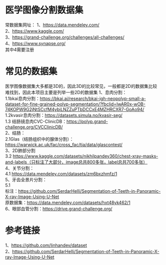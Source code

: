 # 医学图像分割数据集
常数据集网址：
  1、https://data.mendeley.com/  
  2、https://www.kaggle.com/  
  3、https://grand-challenge.org/challenges/all-challenges/  
  4、https://www.synapse.org/  
其中4需要注册  

#  常见的数据集
医学图像数据集大多都是3D的，因此3D的比较常见，一般都是2D的数据集比较难找到，因此本项目主要是列举一些2D的数据集
 1、息肉分割：  
  1.1bkai息肉分割：https://bkai.ai/research/bkai-igh-neopolyp-small-a-dataset-for-fine-grained-polyp-segmentation/?fbclid=IwAR0x-wOB-74KOPW9G2jNtSCcfM4ybiLNZZuPTbDCCxE4MZHRCXR7-GoAo94/   
  1.2kvasir息肉分割：https://datasets.simula.no/kvasir-seg/  
  1.3 结肠镜息肉CVC-ClinicDB：https://polyp.grand-challenge.org/CVCClinicDB/  
2、结肠：  
  2.1Glas（结肠组织中的腺体分割）：https://warwick.ac.uk/fac/cross_fac/tia/data/glascontest/  
3、2D肺部分割  
  3.2 https://www.kaggle.com/datasets/nikhilpandey360/chest-xray-masks-and-labels（只标注了大部分，image总共800多张，label总共700多张）  
4、关节分割：  
  4.1 https://data.mendeley.com/datasets/zm6bxzhmfz/1  
5、牙齿全景片分割：  
  5.1  
    标注：https://github.com/SerdarHelli/Segmentation-of-Teeth-in-Panoramic-X-ray-Image-Using-U-Net  
    原数据集：https://data.mendeley.com/datasets/hxt48yk462/1  
6、眼部血管分割：https://drive.grand-challenge.org/  


# 参考链接
1、https://github.com/linhandev/dataset  
2、https://github.com/SerdarHelli/Segmentation-of-Teeth-in-Panoramic-X-ray-Image-Using-U-Net  
 
